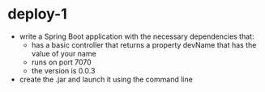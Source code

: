 # deploy-1
- write a Spring Boot application with the necessary dependencies that:
  - has a basic controller that returns a property devName that has the value of your name
  - runs on port 7070
  - the version is 0.0.3
- create the .jar and launch it using the command line
